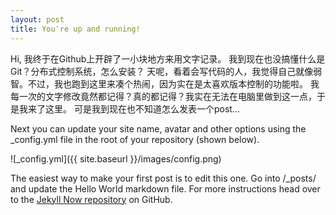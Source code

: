 ```yaml
---
layout: post
title: You're up and running!
---
```


Hi, 我终于在Github上开辟了一小块地方来用文字记录。
我到现在也没搞懂什么是Git？分布式控制系统，怎么安装？
天呢，看着会写代码的人，我觉得自己就像弱智。不过，我也跑到这里来凑个热闹，因为实在是太喜欢版本控制的功能啦。
我每一次的文字修改竟然都记得？真的都记得？我实在无法在电脑里做到这一点，于是我来了这里。
可是我到现在也不知道怎么发表一个post…

Next you can update your site name, avatar and other options using the _config.yml file in the root of your repository (shown below).

![_config.yml]({{ site.baseurl }}/images/config.png)

The easiest way to make your first post is to edit this one. Go into /_posts/ and update the Hello World markdown file. For more instructions head over to the [Jekyll Now repository](https://github.com/barryclark/jekyll-now) on GitHub.
